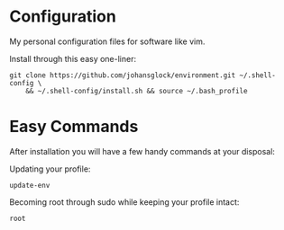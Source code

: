 Configuration
===========

My personal configuration files for software like vim.

Install through this easy one-liner:

    git clone https://github.com/johansglock/environment.git ~/.shell-config \
        && ~/.shell-config/install.sh && source ~/.bash_profile
        
Easy Commands
===========

After installation you will have a few handy commands at your disposal:

Updating your profile:

    update-env
    
Becoming root through sudo while keeping your profile intact:

    root
    
